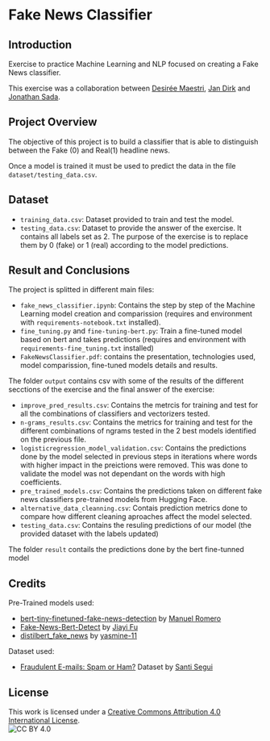 # Fake News Classifier

## Introduction
Exercise to practice Machine Learning and NLP focused on creating a Fake News classifier.

This exercise was a collaboration between [Desirée Maestri](https://github.com/d-maestri/), [Jan Dirk](https://github.com/JanDirkvandeBijl) and [Jonathan Sada](https://github.com/jonathansada).

## Project Overview
The objective of this project is to build a classifier that is able to distinguish between the Fake (0) and Real(1) headline news.

Once a model is trained it must be used to predict the data in the file `dataset/testing_data.csv`.

## Dataset
- `training_data.csv`: Dataset provided to train and test the model.
- `testing_data.csv`: Dataset to provide the answer of the exercise. It contains all labels set as 2. The purpose of the exercise is to replace them by 0 (fake) or 1 (real) according to the model predictions.

## Result and Conclusions 
The project is splitted in different main files:
- `fake_news_classifier.ipynb`: Contains the step by step of the Machine Learning model creation and comparission (requires and environment with `requirements-notebook.txt` installed).
- `fine_tuning.py` and `fine-tuning-bert.py`: Train a fine-tuned model based on bert and takes predictions (requires and environment with `requirements-fine_tuning.txt` installed)
- `FakeNewsClassifier.pdf`: contains the presentation, technologies used, model comparission, fine-tuned models details and results.

The folder `output` contains csv with some of the results of the different secctions of the exercise and the final answer of the exercise:
- `improve_pred_results.csv`: Contains the metrcis for training and test for all the combinations of classifiers and vectorizers tested.
- `n-grams_results.csv`: Contains the metrics for training and test for the different combinations of ngrams tested in the 2 best models identified on the previous file.
- `logisticregression_model_validation.csv`: Contains the predictions done by the model selected in previous steps in iterations where words with higher impact in the preictions were removed. This was done to validate the model was not dependant on the words with high coefficients.
- `pre_trained_models.csv`: Contains the predictions taken on different fake news classifiers pre-trained models from Hugging Face.
- `alternative_data_cleanning.csv`: Contais prediction metrics done to compare how different cleaning aproaches affect the model selected.
- `testing_data.csv`: Contains the resuling predictions of our model (the provided dataset with the labels updated)

The folder `result` contails the predictions done by the bert fine-tunned model

## Credits
Pre-Trained models used:
- [bert-tiny-finetuned-fake-news-detection](https://huggingface.co/mrm8488/bert-tiny-finetuned-fake-news-detection) by [Manuel Romero](https://huggingface.co/mrm8488)
- [Fake-News-Bert-Detect](https://huggingface.co/jy46604790/Fake-News-Bert-Detect) by [Jiayi Fu](https://huggingface.co/jy46604790)
- [distilbert_fake_news](https://huggingface.co/yasmine-11/distilbert_fake_news) by [yasmine-11](https://huggingface.co/yasmine-11)

Dataset used:
- [Fraudulent E-mails: Spam or Ham?](https://www.kaggle.com/competitions/dsub-fraudulentemails/overview) Dataset by [Santi Segui](https://www.kaggle.com/ssegui)

## License 
This work is licensed under a [Creative Commons Attribution 4.0 International License](http://creativecommons.org/licenses/by/4.0/). \
![CC BY 4.0](https://i.creativecommons.org/l/by/4.0/88x31.png) 
